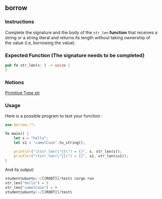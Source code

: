 ## borrow

### Instructions

Complete the signature and the body of the `str_len` **function** that receives a string or a string literal and returns its length without taking ownership of the value (i.e, borrowing the value).

### Expected Function (The signature needs to be completed)

```rust
pub fn str_len(s: ) -> usize {
}
```
### Notions

[Primitive Type str](https://doc.rust-lang.org/std/primitive.str.html)

### Usage

Here is a possible program to test your function :

```rust
use borrow::*;

fn main() {
	let s = "hello";
	let s1 = "camelCase".to_string();

	println!("\tstr_len(\"{}\") = {}", s, str_len(s));
	println!("\tstr_len(\"{}\") = {}", s1, str_len(&s1));
}
```

And its output:

```rust
student@ubuntu:~/[[ROOT]]/test$ cargo run
str_len("hello") = 5
str_len("camelCase") = 9
student@ubuntu:~/[[ROOT]]/test$
```
